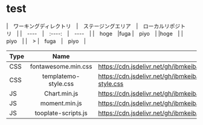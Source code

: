 # test

|　ワーキングディレクトリ　|　ステージングエリア　|　ローカルリポジトリ　|
|　----　|　:----:　|　----　|
|　hoge　|fuga   |　piyo　|
|hoge　|       |　piyo　|
|　> |　fuga　|　piyo　|


|  Type  |  Name  |  URL  |
| ---- | :----: | ---- |
|  CSS  |  fontawesome.min.css  |  https://cdn.jsdelivr.net/gh/ibmkeiba/ibmkeiba@main/style/css/fontawesome.min.css  |
|  CSS  |  templatemo-style.css  |  https://cdn.jsdelivr.net/gh/ibmkeiba/ibmkeiba@main/style/css/templatemo-style.css  |
|  JS  |  Chart.min.js  |  https://cdn.jsdelivr.net/gh/ibmkeiba/ibmkeiba@main/style/js/Chart.min.js  |
|  JS  |  moment.min.js  |  https://cdn.jsdelivr.net/gh/ibmkeiba/ibmkeiba@main/style/js/moment.min.js  |
|  JS  |  tooplate-scripts.js  |  https://cdn.jsdelivr.net/gh/ibmkeiba/ibmkeiba@main/style/js/tooplate-scripts.js  |
